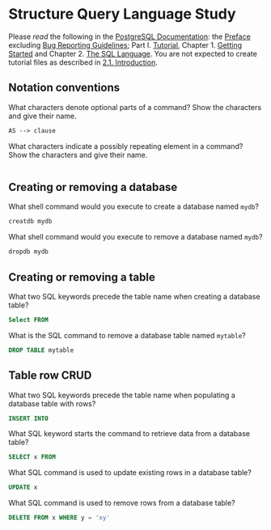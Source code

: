 # Structure Query Language Study

Please _read_ the following in the
[PostgreSQL Documentation](http://www.postgresql.org/docs/9.5/static/index.html):
the [Preface](http://www.postgresql.org/docs/9.5/static/preface.html) excluding
[Bug Reporting Guidelines](http://www.postgresql.org/docs/9.5/static/bug-reporting.html);
Part I. [Tutorial](http://www.postgresql.org/docs/9.5/static/tutorial.html),
Chapter 1. [Getting Started](http://www.postgresql.org/docs/9.5/static/tutorial-start.html)
and Chapter 2. [The SQL Language](http://www.postgresql.org/docs/9.5/static/tutorial-sql.html).
You are not expected to create tutorial files as described in [2.1. Introduction](http://www.postgresql.org/docs/9.5/static/tutorial-sql-intro.html).

## Notation conventions

What characters denote optional parts of a command?
Show the characters and give their name.

```md
AS --> clause
```

What characters indicate a possibly repeating element in a command?
Show the characters and give their name.

```md

```

## Creating or removing a database

What shell command would you execute to create a database named `mydb`?

```sh
creatdb mydb
```

What shell command would you execute to remove a database named `mydb`?

```sh
dropdb mydb
```

## Creating or removing a table

What two SQL keywords precede the table name when creating a database table?

```sql
Select FROM
```

What is the SQL command to remove a database table named `mytable`?

```sql
DROP TABLE mytable
```

## Table row CRUD

What two SQL keywords precede the table name when populating
a database table with rows?

```sql
INSERT INTO
```

What SQL keyword starts the command to retrieve data from a database table?

```sql
SELECT x FROM
```

What SQL command is used to update existing rows in a database table?

```sql
UPDATE x
```

What SQL command is used to remove rows from a database table?

```sql
DELETE FROM x WHERE y = 'xy'
```
